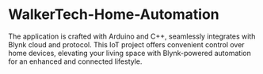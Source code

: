 # WalkerTech-Home-Automation
The application is crafted with Arduino and C++, seamlessly integrates with Blynk cloud and protocol.
This IoT project offers convenient control over home devices, elevating your living space with Blynk-powered automation for an enhanced and connected lifestyle.
